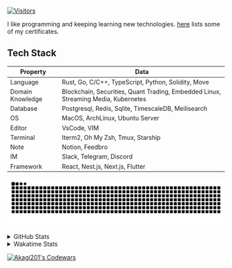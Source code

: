 <!-- markdownlint-disable MD041 MD010 MD033 -->
[![Visitors](https://api.visitorbadge.io/api/daily?path=Akagi201%2FAkagi201&label=Visitors%20Today&countColor=%2337d67a)](https://visitorbadge.io/status?path=Akagi201%2FAkagi201)

I like programming and keeping learning new technologies. [here](https://github.com/Akagi201/blockchain) lists some of my certificates.

## Tech Stack

| Property         	| Data                                                                               	|
|------------------	|------------------------------------------------------------------------------------	|
| Language         	| Rust, Go, C/C++, TypeScript, Python, Solidity, Move                                 |
| Domain Knowledge 	| Blockchain, Securities, Quant Trading, Embedded Linux, Streaming Media, Kubernetes 	|
| Database         	| Postgresql, Redis, Sqlite, TimescaleDB, Meilisearch                                 |
| OS               	| MacOS, ArchLinux, Ubuntu Server                                                     |
| Editor           	| VsCode, VIM                                                                        	|
| Terminal          | Iterm2, Oh My Zsh, Tmux, Starship                                                   |
| Note             	| Notion, Feedbro                                                                    	|
| IM               	| Slack, Telegram, Discord                                                            |
| Framework         | React, Nest.js, Next.js, Flutter                                                   	|

[![github contribution grid snake animation](https://raw.githubusercontent.com/Akagi201/Akagi201/output/github-contribution-grid-snake.svg#gh-light-mode-only)](https://github.com/Akagi201)

<details>
<summary>GitHub Stats</summary>
  <a href="https://github.com/Akagi201"><img alt="Profile Detail" src="https://raw.githubusercontent.com/Akagi201/Akagi201/master/profile-summary-card-output/dracula/0-profile-details.svg" /></a>
  <a href="https://github.com/Akagi201"><img alt="Github Stats" src="https://raw.githubusercontent.com/Akagi201/Akagi201/master/profile-summary-card-output/dracula/3-stats.svg" /></a>
  <a href="https://github.com/Akagi201"><img alt="Lang By Commits" src="https://raw.githubusercontent.com/Akagi201/Akagi201/master/profile-summary-card-output/dracula/2-most-commit-language.svg" /></a>
</details>

<details>
<summary>Wakatime Stats</summary>
<br>

<!--START_SECTION:waka-->
![Code Time](http://img.shields.io/badge/Code%20Time-608%20hrs%2054%20mins-blue)

**I'm a Night 🦉** 

```text
🌞 Morning    22 commits     █░░░░░░░░░░░░░░░░░░░░░░░░   6.51% 
🌆 Daytime    88 commits     ██████░░░░░░░░░░░░░░░░░░░   26.04% 
🌃 Evening    154 commits    ███████████░░░░░░░░░░░░░░   45.56% 
🌙 Night      74 commits     █████░░░░░░░░░░░░░░░░░░░░   21.89%

```
📅 **I'm Most Productive on Tuesday** 

```text
Monday       49 commits     ███░░░░░░░░░░░░░░░░░░░░░░   14.5% 
Tuesday      71 commits     █████░░░░░░░░░░░░░░░░░░░░   21.01% 
Wednesday    36 commits     ██░░░░░░░░░░░░░░░░░░░░░░░   10.65% 
Thursday     37 commits     ██░░░░░░░░░░░░░░░░░░░░░░░   10.95% 
Friday       52 commits     ███░░░░░░░░░░░░░░░░░░░░░░   15.38% 
Saturday     49 commits     ███░░░░░░░░░░░░░░░░░░░░░░   14.5% 
Sunday       44 commits     ███░░░░░░░░░░░░░░░░░░░░░░   13.02%

```


📊 **This Week I Spent My Time On** 

```text
⌚︎ Time Zone: Asia/Shanghai

💬 Programming Languages: 
sh                       8 hrs 8 mins        ███████████░░░░░░░░░░░░░░   44.37% 
Rust                     3 hrs 43 mins       █████░░░░░░░░░░░░░░░░░░░░   20.35% 
Markdown                 1 hr 44 mins        ██░░░░░░░░░░░░░░░░░░░░░░░   9.49% 
YAML                     58 mins             █░░░░░░░░░░░░░░░░░░░░░░░░   5.35% 
Other                    42 mins             █░░░░░░░░░░░░░░░░░░░░░░░░   3.84%

🔥 Editors: 
VS Code                  9 hrs 42 mins       █████████████░░░░░░░░░░░░   52.91% 
Zsh                      8 hrs 8 mins        ███████████░░░░░░░░░░░░░░   44.37% 
Google Calendar          30 mins             ░░░░░░░░░░░░░░░░░░░░░░░░░   2.73%

💻 Operating System: 
Linux                    11 hrs 1 min        ███████████████░░░░░░░░░░   60.13% 
Mac                      6 hrs 48 mins       █████████░░░░░░░░░░░░░░░░   37.14% 
Unknown OS               30 mins             ░░░░░░░░░░░░░░░░░░░░░░░░░   2.73%

```

**I Mostly Code in Go** 

```text
Go                       37 repos            ███████████░░░░░░░░░░░░░░   46.25% 
Rust                     15 repos            ████░░░░░░░░░░░░░░░░░░░░░   18.75% 
TypeScript               8 repos             ██░░░░░░░░░░░░░░░░░░░░░░░   10.0% 
JavaScript               7 repos             ██░░░░░░░░░░░░░░░░░░░░░░░   8.75% 
HTML                     2 repos             ░░░░░░░░░░░░░░░░░░░░░░░░░   2.5%

```



 Last Updated on 07/12/2022 15:35:42 UTC
<!--END_SECTION:waka-->

</details>

<a href="https://www.codewars.com/users/Akagi201"><img alt="Akagi201's Codewars" src="https://www.codewars.com/users/Akagi201/badges/small"></a>
